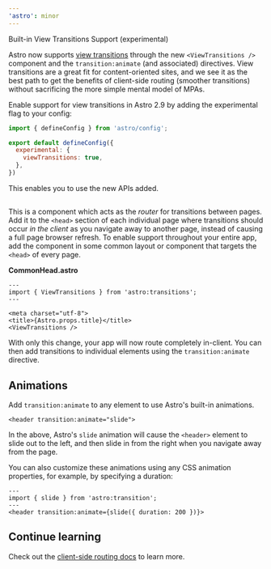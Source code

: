 ```yaml
---
'astro': minor
---
```


Built-in View Transitions Support (experimental)

Astro now supports [view transitions](https://developer.chrome.com/docs/web-platform/view-transitions/) through the new `<ViewTransitions />` component and the `transition:animate` (and associated) directives. View transitions are a great fit for content-oriented sites, and we see it as the best path to get the benefits of client-side routing (smoother transitions) without sacrificing the more simple mental model of MPAs.

Enable support for view transitions in Astro 2.9 by adding the experimental flag to your config:

```js
import { defineConfig } from 'astro/config';

export default defineConfig({
  experimental: {
    viewTransitions: true,
  },
})
```

This enables you to use the new APIs added.

## <ViewTransitions />

This is a component which acts as the *router* for transitions between pages. Add it to the `<head>` section of each individual page where transitions should occur *in the client* as you navigate away to another page, instead of causing a full page browser refresh. To enable support throughout your entire app, add the component in some common layout or component that targets the `<head>` of every page.

__CommonHead.astro__

```astro
---
import { ViewTransitions } from 'astro:transitions';
---

<meta charset="utf-8">
<title>{Astro.props.title}</title>
<ViewTransitions />
```

With only this change, your app will now route completely in-client. You can then add transitions to individual elements using the `transition:animate` directive.

## Animations

Add `transition:animate` to any element to use Astro's built-in animations.

```astro
<header transition:animate="slide">
```

In the above, Astro's `slide` animation will cause the `<header>` element to slide out to the left, and then slide in from the right when you navigate away from the page.

You can also customize these animations using any CSS animation properties, for example, by specifying a duration:

```astro
---
import { slide } from 'astro:transition';
---
<header transition:animate={slide({ duration: 200 })}>
```

## Continue learning

Check out the [client-side routing docs](https://docs.astro.build/en/guides/client-side-routing/) to learn more.

